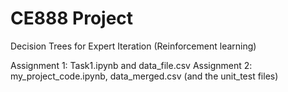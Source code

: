# CE888 Project
Decision Trees for Expert Iteration (Reinforcement learning)

Assignment 1: Task1.ipynb and data_file.csv
Assignment 2: my_project_code.ipynb, data_merged.csv (and the unit_test files)

